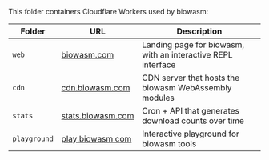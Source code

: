 This folder containers Cloudflare Workers used by biowasm:

| Folder | URL | Description |
|-|-|-|
| `web` | [biowasm.com](https://biowasm.com/) | Landing page for biowasm, with an interactive REPL interface |
| `cdn` | [cdn.biowasm.com](https://cdn.biowasm.com/)  | CDN server that hosts the biowasm WebAssembly modules |
| `stats` | [stats.biowasm.com](https://stats.biowasm.com/)  | Cron + API that generates download counts over time |
| `playground` | [play.biowasm.com](https://play.biowasm.com/)  | Interactive playground for biowasm tools |
